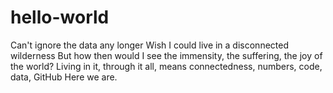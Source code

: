 # hello-world
Can't ignore the data any longer
Wish I could live in a disconnected wilderness
But how then would I see the immensity, the suffering, the joy of the world?
Living in it, through it all, means connectedness, numbers, code, data, GitHub
Here we are. 
